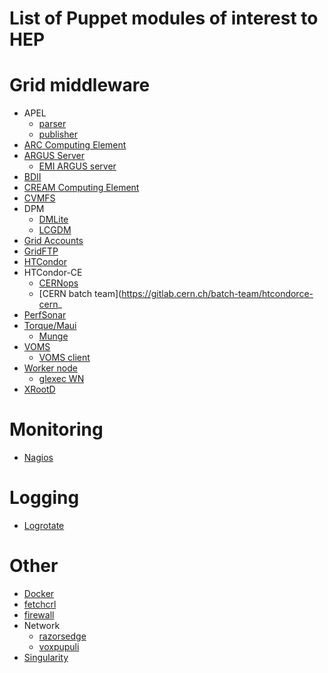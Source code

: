 # List of Puppet modules of interest to HEP

# Grid middleware
 - APEL
   - [parser](https://github.com/HEP-Puppet/puppet-apelparser)
   - [publisher](https://github.com/HEP-Puppet/puppet-apelpublisher)
 - [ARC Computing Element](https://github.com/HEP-Puppet/arc_ce)
 - [ARGUS Server](https://github.com/HEP-Puppet/argus_server)
   - [EMI ARGUS server](https://github.com/cernops/puppet-argus)
 - [BDII](https://github.com/cernops/puppet-bdii)
 - [CREAM Computing Element](https://github.com/cernops/puppet-creamce)
 - [CVMFS](https://github.com/cvmfs/puppet-cvmfs)
 - DPM
   - [DMLite](https://github.com/cern-it-sdc-id/puppet-dmlite)
   - [LCGDM](https://github.com/cern-it-sdc-id/puppet-lcgdm)
 - [Grid Accounts](https://github.com/HEP-Puppet/puppet-grid_accounts)
 - [GridFTP](https://github.com/cern-it-sdc-id/puppet-gridftp)
 - [HTCondor](https://github.com/HEP-Puppet/htcondor)
 - HTCondor-CE
   - [CERNops](https://github.com/cernops/puppet-htcondor_ce)
   - [CERN batch team](https://gitlab.cern.ch/batch-team/htcondorce-cern_
 - [PerfSonar](https://github.com/HEP-Puppet/perfsonar)
 - [Torque/Maui](https://github.com/HEP-Puppet/torque)
   - [Munge](https://github.com/HEP-Puppet/munge)
 - [VOMS](https://github.com/cern-it-sdc-id/puppet-voms)
   - [VOMS client](https://github.com/HEP-Puppet/puppet-voms_client)
 - [Worker node](https://github.com/HEP-Puppet/puppet-wn)
   - [glexec WN](https://github.com/cernops/puppet-glexecwn)
 - [XRootD](https://github.com/cern-it-sdc-id/puppet-xrootd)

# Monitoring
 - [Nagios](https://github.com/HEP-Puppet/nagios)

# Logging
 - [Logrotate](https://github.com/example42/puppet-logrotate)

# Other
 - [Docker](https://github.com/puppetlabs/puppetlabs-docker)
 - [fetchcrl](https://github.com/voxpupuli/puppet-fetchcrl)
 - [firewall](https://github.com/puppetlabs/puppetlabs-firewall)
 - Network
   - [razorsedge](https://github.com/razorsedge/puppet-network)
   - [voxpupuli](https://github.com/voxpupuli/puppet-network)
 - [Singularity](https://github.com/treydock/puppet-module-singularity)
